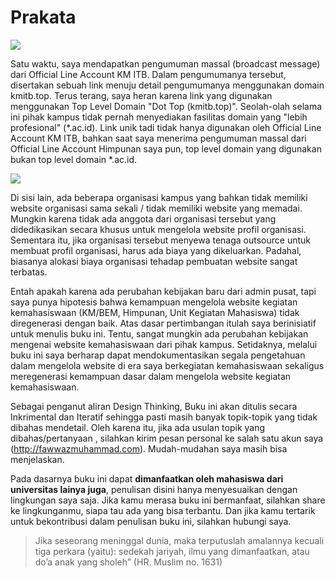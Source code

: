 # Prakata

![](../img/buku.jpg)

Satu waktu, saya mendapatkan pengumuman massal (broadcast message) dari Official Line Account KM ITB.  Dalam pengumumanya tersebut, disertakan sebuah link menuju detail pengumumanya menggunakan domain kmitb.top. Terus terang, saya heran karena link yang digunakan menggunakan Top Level Domain "Dot Top (kmitb.top)". Seolah-olah selama ini pihak kampus tidak pernah menyediakan fasilitas domain yang "lebih profesional" (&ast;.ac.id). Link unik tadi tidak hanya digunakan oleh Official Line Account KM ITB, bahkan saat saya menerima pengumuman massal dari Official Line Account Himpunan saya pun, top level domain yang digunakan bukan top level domain &ast;.ac.id.

![](../img/Bagian-1/kmitb.JPG)

Di sisi lain, ada beberapa organisasi kampus yang bahkan tidak memiliki website organisasi sama sekali / tidak memiliki website yang memadai. Mungkin karena tidak ada anggota dari organisasi tersebut yang didedikasikan secara khusus untuk mengelola website profil organisasi. Sementara itu, jika organisasi tersebut menyewa tenaga outsource untuk membuat profil organisasi, harus ada biaya yang dikeluarkan. Padahal, biasanya alokasi biaya organisasi tehadap pembuatan website sangat terbatas.

Entah apakah karena ada perubahan kebijakan baru dari admin pusat, tapi saya punya hipotesis bahwa kemampuan mengelola website kegiatan kemahasiswaan (KM/BEM, Himpunan, Unit Kegiatan Mahasiswa) tidak diregenerasi dengan baik. Atas dasar pertimbangan itulah saya berinisiatif untuk menulis buku ini. Tentu, sangat mungkin ada perubahan kebijakan mengenai website kemahasiswaan dari pihak kampus. Setidaknya, melalui buku ini saya berharap dapat mendokumentasikan segala pengetahuan dalam mengelola website di era saya berkegiatan kemahasiswaan sekaligus meregenerasi kemampuan dasar dalam mengelola website kegiatan kemahasiswaan. 

Sebagai penganut aliran Design Thinking, Buku ini akan ditulis secara Inkrimental dan Iteratif sehingga pasti masih banyak topik-topik yang tidak dibahas mendetail. Oleh karena itu, jika ada usulan topik yang dibahas/pertanyaan , silahkan kirim pesan personal ke salah satu akun saya (http://fawwazmuhammad.com). Mudah-mudahan saya masih bisa menjelaskan. 

Pada dasarnya buku ini dapat **dimanfaatkan oleh mahasiswa dari universitas lainya juga**, penulisan disini hanya menyesuaikan dengan lingkungan saya saja. Jika kamu merasa buku ini bermanfaat, silahkan share ke lingkunganmu, siapa tau ada yang bisa terbantu. Dan jika kamu tertarik untuk bekontribusi dalam penulisan buku ini, silahkan hubungi saya.

> Jika seseorang meninggal dunia, maka terputuslah amalannya kecuali tiga perkara (yaitu): sedekah jariyah, ilmu yang dimanfaatkan, atau do’a anak yang sholeh” (HR. Muslim no. 1631)